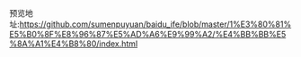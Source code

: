 预览地址:https://github.com/sumenpuyuan/baidu_ife/blob/master/1%E3%80%81%E5%B0%8F%E8%96%87%E5%AD%A6%E9%99%A2/%E4%BB%BB%E5%8A%A1%E4%B8%80/index.html